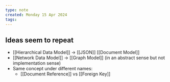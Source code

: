 ```yaml
---
type: note
created: Monday 15 Apr 2024
tags: 
---
```

## Ideas seem to repeat
- [[Hierarchical Data Model]] -> [[JSON]] [[Document Model]]
- [[Network Data Model]] -> [[Graph Model]] (in an abstract sense but not implementation sense)
- Same concept under different names:
	- [[Document Reference]] vs [[Foreign Key]]
